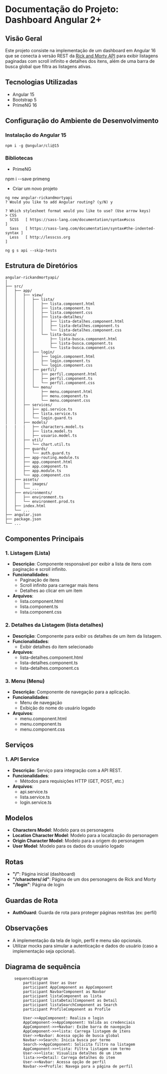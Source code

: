 # Documentação do Projeto: Dashboard Angular 2+

## Visão Geral

Este projeto consiste na implementação de um dashboard em Angular 16 que se conecta à versão REST da [Rick and Morty API](https://rickandmortyapi.com/documentation/#rest) para exibir listagens paginadas com scroll infinito e detalhes dos itens, além de uma barra de busca global que filtra as listagens ativas.

## Tecnologias Utilizadas

- Angular 15
- Bootstrap 5
- PrimeNG 16

## Configuração do Ambiente de Desenvolvimento

### Instalação do Angular 15

```
npm i -g @angular/cli@15
```

### Bibliotecas

* PrimeNG

npm i --save primeng


* Criar um novo projeto

```
ng new angular-rickandmortyapi
? Would you like to add Angular routing? (y/N) y

? Which stylesheet format would you like to use? (Use arrow keys)
> CSS 
  SCSS   [ https://sass-lang.com/documentation/syntax#scss                ] 
  Sass   [ https://sass-lang.com/documentation/syntax#the-indented-syntax ] 
  Less   [ http://lesscss.org                                             ]

ng g s api --skip-tests
```

## Estrutura de Diretórios

```
angular-rickandmortyapi/
│
├── src/
│   ├── app/
│   │   ├── view/
│   │   │   ├── lista/
│   │   │   │   ├── lista.component.html
│   │   │   │   ├── lista.component.ts
│   │   │   │   ├── lista.component.css
│   │   │   │   ├── lista-detalhes/
│   │   │   │   │   ├── lista-detalhes.component.html
│   │   │   │   │   ├── lista-detalhes.component.ts
│   │   │   │   │   └── lista-detalhes.component.css
│   │   │   │   └── lista-busca/
│   │   │   │       ├── lista-busca.component.html
│   │   │   │       ├── lista-busca.component.ts
│   │   │   │       └── lista-busca.component.css
│   │   │   ├── login/
│   │   │   │   ├── login.component.html
│   │   │   │   ├── login.component.ts
│   │   │   │   └── login.component.css
│   │   │   ├── perfil/
│   │   │   │   ├── perfil.component.html
│   │   │   │   ├── perfil.component.ts
│   │   │   │   └── perfil.component.css
│   │   │   └── menu/
│   │   │       ├── menu.component.html
│   │   │       ├── menu.component.ts
│   │   │       └── menu.component.css
│   │   ├── services/
│   │   │   ├── api.service.ts
│   │   │   ├── lista.service.ts
│   │   │   └── login.guard.ts
│   │   ├── models/
|   |   |   ├── characters.model.ts
│   │   │   ├── lista.model.ts
│   │   │   ├── usuario.model.ts
│   │   ├── util/
│   │   │   └── chart.util.ts
│   │   ├── guards/
│   │   │   └── auth.guard.ts
│   │   ├── app-routing.module.ts
│   │   ├── app.component.html
│   │   ├── app.component.ts
│   │   ├── app.module.ts
│   │   └── app.component.css
│   ├── assets/
│   │   ├── images/
│   │   └── ...
│   ├── environments/
│   │   ├── environment.ts
│   │   └── environment.prod.ts
│   ├── index.html
│   └── ...
├── angular.json
├── package.json
└── ...
```

## Componentes Principais

### 1\. Listagem (Lista)

- **Descrição**: Componente responsável por exibir a lista de itens com paginação e scroll infinito.
- **Funcionalidades**:
    - Paginação de itens
    - Scroll infinito para carregar mais itens
    - Detalhes ao clicar em um item
- **Arquivos**:
    - lista.component.html
    - lista.component.ts
    - lista.component.css

### 2\. Detalhes da Listagem (lista detalhes)

- **Descrição**: Componente para exibir os detalhes de um item da listagem.
- **Funcionalidades**:
    - Exibir detalhes do item selecionado
- **Arquivos**:
    - lista-detalhes.component.html
    - lista-detalhes.component.ts
    - lista-detalhes.component.cs


### 3\. Menu (Menu)

- **Descrição**: Componente de navegação para a aplicação.
- **Funcionalidades**:
    - Menu de navegação
    - Exibição do nome do usuário logado
- **Arquivos**:
    - menu.component.html
    - menu.component.ts
    - menu.component.css

## Serviços

### 1\. API Service

- **Descrição**: Serviço para integração com a API REST.
- **Funcionalidades**:
    - Métodos para requisições HTTP (GET, POST, etc.)
- **Arquivos**:
    - api.service.ts
    - lista.service.ts
    - login.service.ts

## Modelos

- **Characters Model**: Modelo para os personagens
- **Location Character Model**: Modelo para a localização do personagem
- **Origin Character Model**: Modelo para a origem do personagem
- **User Model**: Modelo para os dados do usuário logado

## Rotas

- **"/"**: Página inicial (dashboard)
- **"/characters/:id"**: Página de um dos personagens de Rick and Morty
- **"/login"**: Página de login

## Guardas de Rota

- **AuthGuard**: Guarda de rota para proteger páginas restritas (ex: perfil)

## Observações

- A implementação da tela de login, perfil e menu são opcionais.
- Utilizar mocks para simular a autenticação e dados do usuário (caso a implementação seja opcional).

## Diagrama de sequência

```mermaid
    sequenceDiagram
        participant User as User
        participant AppComponent as AppComponent
        participant NavbarComponent as Navbar
        participant listaComponent as lista
        participant listaDetailComponent as Detail
        participant listaSearchComponent as Search
        participant ProfileComponent as Profile

        User->>AppComponent: Realiza o login
        AppComponent->>AppComponent: Valida as credenciais
        AppComponent->>+Navbar: Exibe barra de navegação
        AppComponent->>+lista: Carrega listagem de itens
        User->>Navbar: Acessa opção de busca global
        Navbar->>Search: Inicia busca por termo
        Search->>AppComponent: Solicita filtro na listagem
        AppComponent->>+lista: Filtra listagem com termo
        User->>+lista: Visualiza detalhes de um item
        lista->>+Detail: Carrega detalhes do item
        User->>Navbar: Acessa opção de perfil
        Navbar->>+Profile: Navega para a página de perfil
```